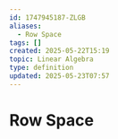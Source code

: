 ```yaml
---
id: 1747945187-ZLGB
aliases:
  - Row Space
tags: []
created: 2025-05-22T15:19
topic: Linear Algebra
type: definition
updated: 2025-05-23T07:57
---
```


# Row Space
